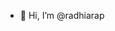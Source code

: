 - 👋 Hi, I’m @radhiarap

<!---
radhiarap/radhiarap is a ✨ special ✨ repository because its `README.md` (this file) appears on your GitHub profile.
You can click the Preview link to take a look at your changes.
--->
